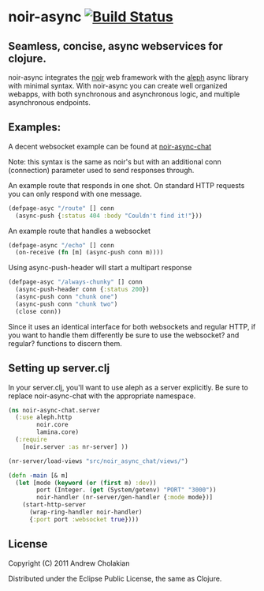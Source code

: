 # noir-async [![Build Status](https://secure.travis-ci.org/andrewvc/noir-async.png?branch=master)](http://travis-ci.org/andrewvc/noir-async)

## Seamless, concise, async webservices for clojure.

noir-async integrates the [noir](https://github.com/ibdknox/noir) web framework with the [aleph](https://github.com/ztellman/aleph) async library with minimal syntax. With noir-async you can create well organized webapps, with both synchronous and asynchronous logic, and multiple asynchronous endpoints.

##  Examples:

A decent websocket example can be found at [noir-async-chat](https://github.com/andrewvc/noir-async-chat)

Note: this syntax is the same as noir's but with an additional conn (connection) parameter used to send responses through.
   
An example route that responds in one shot. On standard HTTP requests you can only respond with one message.

```clojure
(defpage-asyc "/route" [] conn
  (async-push {:status 404 :body "Couldn't find it!"}))
```

An example route that handles a websocket

```clojure
(defpage-async "/echo" [] conn
  (on-receive (fn [m] (async-push conn m))))
```

Using async-push-header will start a multipart response

```clojure
(defpage-asyc "/always-chunky" [] conn
  (async-push-header conn {:status 200})
  (async-push conn "chunk one")
  (async-push conn "chunk two")
  (close conn))
```

Since it uses an identical interface for both websockets
and regular HTTP, if you want to handle them differently be
sure to use the websocket? and regular? functions to discern them.

## Setting up server.clj

In your server.clj, you'll want to use aleph as a server explicitly.
Be sure to replace noir-async-chat with the appropriate namespace.

```clojure
(ns noir-async-chat.server
  (:use aleph.http
        noir.core
        lamina.core)
  (:require
    [noir.server :as nr-server] ))

(nr-server/load-views "src/noir_async_chat/views/")

(defn -main [& m]
  (let [mode (keyword (or (first m) :dev))
        port (Integer. (get (System/getenv) "PORT" "3000"))
        noir-handler (nr-server/gen-handler {:mode mode})]
    (start-http-server
      (wrap-ring-handler noir-handler)
      {:port port :websocket true})))
```

## License

Copyright (C) 2011 Andrew Cholakian

Distributed under the Eclipse Public License, the same as Clojure.


